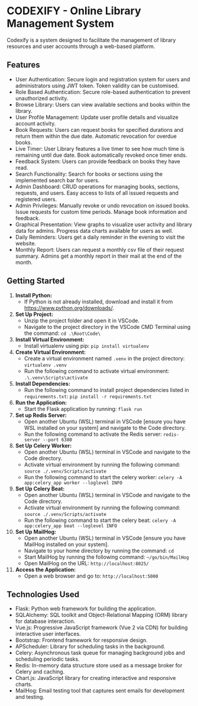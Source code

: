 # CODEXIFY - Online Library Management System

Codexify is a system designed to facilitate the management of library resources and user accounts through a web-based platform.


## Features

- User Authentication: Secure login and registration system for users and administrators using JWT token. Token validity can be customised.
- Role Based Authentication: Secure role-based authentication to prevent unauthorized activity.
- Browse Library: Users can view available sections and books within the library.
- User Profile Management: Update user profile details and visualize account activity.
- Book Requests: Users can request books for specified durations and return them within the due date. Automatic revocation for overdue books.
- Live Timer: User Library features a live timer to see how much time is remaining until due date. Book automatically revoked once timer ends.
- Feedback System: Users can provide feedback on books they have read.
- Search Functionality: Search for books or sections using the implemented search bar for users.
- Admin Dashboard: CRUD operations for managing books, sections, requests, and users. Easy access to lists of all issued requests and registered users.
- Admin Privileges: Manually revoke or undo revocation on issued books. Issue requests for custom time periods. Manage book information and feedback. 
- Graphical Presentation: View graphs to visualize user activity and library data for admins. Progress data charts available for users as well.
- Daily Reminders: Users get a daily reminder in the evening to visit the website.
- Monthly Report: Users can request a monthly csv file of their request summary. Admins get a monthly report in their mail at the end of the month.


## Getting Started

1. **Install Python:** 
    - If Python is not already installed, download and install it from https://www.python.org/downloads/.
2. **Set Up Project:**
    - Unzip the project folder and open it in VSCode.
    - Navigate to the project directory in the VSCode CMD Terminal using the command: `cd .\Root\Code\`
3. **Install Virtual Environment:**
    - Install virtualenv using pip: `pip install virtualenv`
4. **Create Virtual Environment:**
    - Create a virtual environment named `.venv` in the project directory: `virtualenv .venv`
    - Run the following command to activate virtual environment: `.\.venv\Scripts\activate`
5. **Install Dependencies:**
    - Run the following command to install project dependencies listed in `requirements.txt`: `pip install -r requirements.txt`
6. **Run the Application:**
    - Start the Flask application by running: `flask run`
7. **Set up Redis Server:**
    - Open another Ubuntu (WSL) terminal in VSCode [ensure you have WSL installed on your system] and navigate to the Code directory.
    - Run the following command to activate the Redis server: `redis-server --port 6380` 
8. **Set Up Celery Worker:**
    - Open another Ubuntu (WSL) terminal in VSCode and navigate to the Code directory.
    - Activate virtual environment by running the following command: `source ./.venv/Scripts/activate`
    - Run the following command to start the celery worker: `celery -A app:celery_app worker --loglevel INFO`
9. **Set Up Celery Beat:**
    - Open another Ubuntu (WSL) terminal in VSCode and navigate to the Code directory.
    - Activate virtual environment by running the following command: `source ./.venv/Scripts/activate`
    - Run the following command to start the celery beat: `celery -A app:celery_app beat --loglevel INFO`
10. **Set Up MailHog:**
    - Open another Ubuntu (WSL) terminal in VSCode [ensure you have MailHog installed on your system].
    - Navigate to your home directory by running the command: `cd`
    - Start MailHog by running the following command: `~/go/bin/MailHog`
    - Open MailHog on the URL: `http://localhost:8025/`
11. **Access the Application:**
    - Open a web browser and go to: `http://localhost:5000`


## Technologies Used

- Flask: Python web framework for building the application.
- SQLAlchemy: SQL toolkit and Object-Relational Mapping (ORM) library for database interaction.
- Vue.js: Progressive JavaScript framework (Vue 2 via CDN) for building interactive user interfaces.
- Bootstrap: Frontend framework for responsive design.
- APScheduler: Library for scheduling tasks in the background.
- Celery: Asynchronous task queue for managing background jobs and scheduling periodic tasks.
- Redis: In-memory data structure store used as a message broker for Celery and caching.
- Chart.js: JavaScript library for creating interactive and responsive charts.
- MailHog: Email testing tool that captures sent emails for development and testing.
